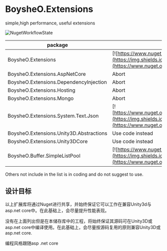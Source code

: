 # BoysheO.Extensions

simple,high performance, useful extensions

![NugetWorkflowState](https://github.com/BoysheO/BoysheO.Extensions/workflows/nuget/badge.svg)

|package|status|
|--|--|
|BoysheO.Extensions|[![https://www.nuget.org/packages/BoysheO.Extensions](https://img.shields.io/nuget/v/BoysheO.Extensions.svg)](https://www.nuget.org/packages/BoysheO.Extensions)|
|BoysheO.Extensions.AspNetCore|Abort|
|BoysheO.Extensions.DependencyInjection|Abort|
|BoysheO.Extensions.Hosting|Abort|
|BoysheO.Extensions.Mongo|Abort|
|BoysheO.Extensions.System.Text.Json|[![https://www.nuget.org/packages/BoysheO.Extensions.System.Text.Json](https://img.shields.io/nuget/v/BoysheO.Extensions.System.Text.Json.svg)](https://www.nuget.org/packages/BoysheO.Extensions.System.Text.Json)|
|BoysheO.Extensions.Unity3D.Abstractions|Use code instead|
|BoysheO.Extensions.Unity3DCore|Use code instead|
|BoysheO.Buffer.SimpleListPool|[![https://www.nuget.org/packages/BoysheO.Buffer.SimpleListPool](https://img.shields.io/nuget/v/BoysheO.Buffer.SimpleListPool.svg)](https://www.nuget.org/packages/BoysheO.Buffer.SimpleListPool)

Others not include in the list is in coding and do not suggest to use.

设计目标
---

以上扩展库将通过Nuget进行共享，并始终保证它可以工作在兼容Unity3d与asp.net core中。在此基础上，会尽量提升性能表现。

没有在上面列出但是在本储存库中的工程，将始终保证其源码可在Unity3D或asp.net core中编译使用。在此基础上，会尽量按源码复用的原则兼容Unity3D或asp.net core.

编程风格跟随asp .net core

